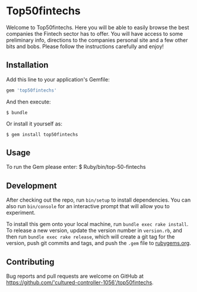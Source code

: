# Top50fintechs

Welcome to Top50fintechs. Here you will be able to easily browse the best companies the Fintech sector has to offer. You will have access to some preliminary info, directions to the companies personal site and a few other bits and bobs. Please follow the instructions carefully and enjoy!

## Installation

Add this line to your application's Gemfile:

```ruby
gem 'top50fintechs'
```

And then execute:

    $ bundle

Or install it yourself as:

    $ gem install top50fintechs

## Usage

To run the Gem please enter: $ Ruby/bin/top-50-fintechs

## Development

After checking out the repo, run `bin/setup` to install dependencies. You can also run `bin/console` for an interactive prompt that will allow you to experiment.

To install this gem onto your local machine, run `bundle exec rake install`. To release a new version, update the version number in `version.rb`, and then run `bundle exec rake release`, which will create a git tag for the version, push git commits and tags, and push the `.gem` file to [rubygems.org](https://rubygems.org).

## Contributing

Bug reports and pull requests are welcome on GitHub at https://github.com/'cultured-controller-1056'/top50fintechs.
